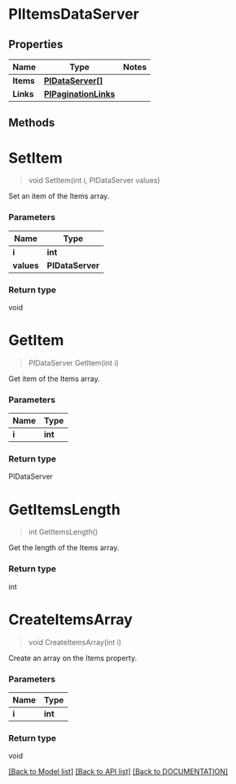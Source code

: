 # PIItemsDataServer

## Properties
Name | Type | Notes
------------ | ------------- | -------------
**Items** | **[**PIDataServer[]**](../Model/PIDataServer.md)**
**Links** | **[**PIPaginationLinks**](../Model/PIPaginationLinks.md)**

## Methods

# **SetItem**
> void SetItem(int i, PIDataServer values)

Set an item of the Items array.

### Parameters

Name | Type
------------- | -------------
 **i** | **int**
 **values** | **PIDataServer**

### Return type

void


# **GetItem**
> PIDataServer GetItem(int i)

Get item of the Items array.

### Parameters

Name | Type
------------- | -------------
 **i** | **int**

### Return type

PIDataServer


# **GetItemsLength**
> int GetItemsLength()

Get the length of the Items array.


### Return type

int


# **CreateItemsArray**
> void CreateItemsArray(int i)

Create an array on the Items property.

### Parameters

Name | Type
------------- | -------------
 **i** | **int**

### Return type

void

[[Back to Model list]](../../DOCUMENTATION.md#documentation-for-models) [[Back to API list]](../../DOCUMENTATION.md#documentation-for-api-endpoints) [[Back to DOCUMENTATION]](../../DOCUMENTATION.md)
